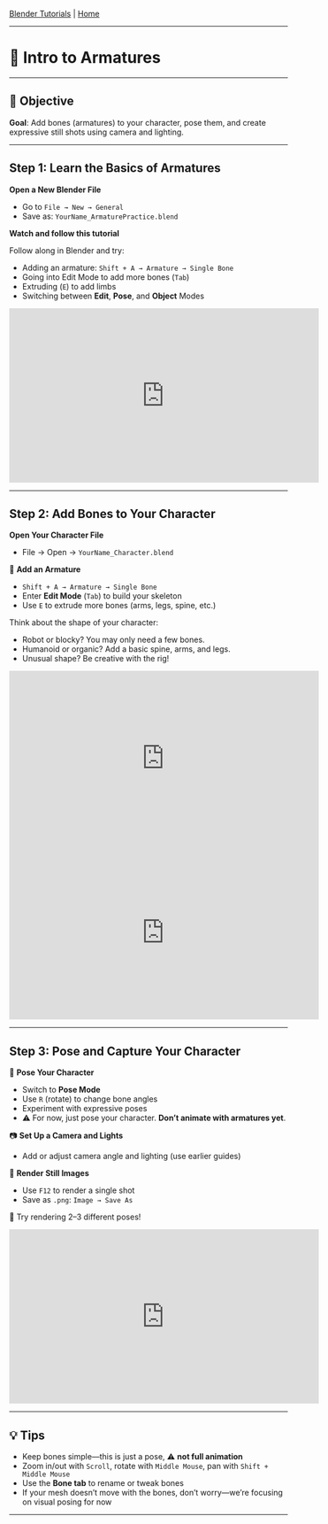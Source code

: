 [Blender Tutorials](README.md) | [Home](../../README.md)

---

# 🦴 Intro to Armatures

---

## 🎯 Objective  

**Goal**: Add bones (armatures) to your character, pose them, and create expressive still shots using camera and lighting.

---

## Step 1: Learn the Basics of Armatures

**Open a New Blender File**  
- Go to `File → New → General`  
- Save as: `YourName_ArmaturePractice.blend`

**Watch and follow this tutorial** 

Follow along in Blender and try:
- Adding an armature: `Shift + A → Armature → Single Bone`
- Going into Edit Mode to add more bones (`Tab`)
- Extruding (`E`) to add limbs
- Switching between **Edit**, **Pose**, and **Object** Modes

<iframe width="560" height="315" src="https://www.youtube.com/embed/gdOaUv0_TC8?si=lY-v3eS2EEH05ESC" title="YouTube video player" frameborder="0" allow="accelerometer; autoplay; clipboard-write; encrypted-media; gyroscope; picture-in-picture; web-share" referrerpolicy="strict-origin-when-cross-origin" allowfullscreen></iframe>

---

## Step 2: Add Bones to Your Character

**Open Your Character File**  
- File → Open → `YourName_Character.blend`

🦴 **Add an Armature**
- `Shift + A → Armature → Single Bone`
- Enter **Edit Mode** (`Tab`) to build your skeleton
- Use `E` to extrude more bones (arms, legs, spine, etc.)

Think about the shape of your character:
- Robot or blocky? You may only need a few bones.
- Humanoid or organic? Add a basic spine, arms, and legs.
- Unusual shape? Be creative with the rig!

<iframe width="560" height="315" src="https://www.youtube.com/embed/SqnhLzPw8Kc?si=8-yDlE5celFgs9rg&amp;start=143" title="YouTube video player" frameborder="0" allow="accelerometer; autoplay; clipboard-write; encrypted-media; gyroscope; picture-in-picture; web-share" referrerpolicy="strict-origin-when-cross-origin" allowfullscreen></iframe>

<iframe width="560" height="315" src="https://www.youtube.com/embed/2nlMZx0vp6E?si=pvxFyvKawCh5Ntq5&amp;start=143" title="YouTube video player" frameborder="0" allow="accelerometer; autoplay; clipboard-write; encrypted-media; gyroscope; picture-in-picture; web-share" referrerpolicy="strict-origin-when-cross-origin" allowfullscreen></iframe>

---

## Step 3: Pose and Capture Your Character

👾 **Pose Your Character**
- Switch to **Pose Mode**
- Use `R` (rotate) to change bone angles
- Experiment with expressive poses
- ⚠️ For now, just pose your character. **Don’t animate with armatures yet**.

📷 **Set Up a Camera and Lights**
- Add or adjust camera angle and lighting (use earlier guides)

💾 **Render Still Images**
- Use `F12` to render a single shot
- Save as `.png`: `Image → Save As`

🎯 Try rendering 2–3 different poses!

<iframe width="560" height="315" src="https://www.youtube.com/embed/YtRpBj_T07Q?si=hLa5lY-l56yf09Wk&amp;start=143" title="YouTube video player" frameborder="0" allow="accelerometer; autoplay; clipboard-write; encrypted-media; gyroscope; picture-in-picture; web-share" referrerpolicy="strict-origin-when-cross-origin" allowfullscreen></iframe>

---

## 💡 Tips
- Keep bones simple—this is just a pose, ⚠️ **not full animation**
- Zoom in/out with `Scroll`, rotate with `Middle Mouse`, pan with `Shift + Middle Mouse`
- Use the **Bone tab** to rename or tweak bones
- If your mesh doesn’t move with the bones, don’t worry—we’re focusing on visual posing for now

---

